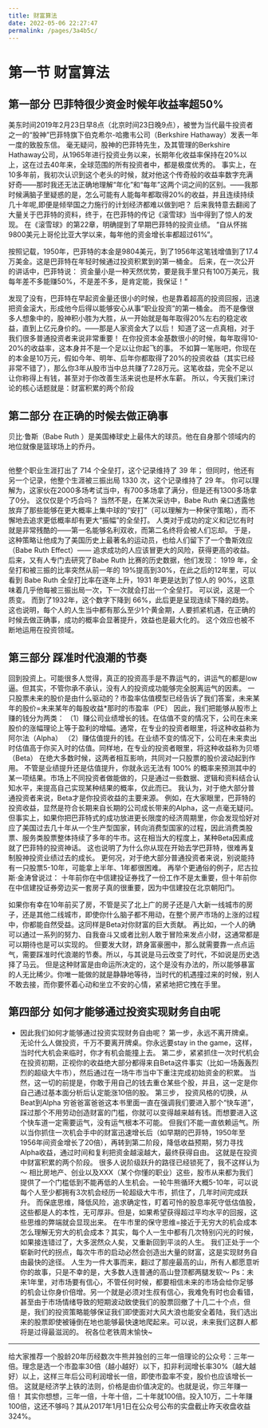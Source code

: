 ```yaml
---
title: 财富算法
date: 2022-05-06 22:27:47
permalink: /pages/3a4b5c/
---
```

# 第一节 财富算法

## 第一部分 巴菲特很少资金时候年收益率超50%
美东时间2019年2月23日早8点（北京时间23日晚9点），被誉为当代最牛投资者之一的“股神”巴菲特旗下伯克希尔-哈撒韦公司（Berkshire Hathaway）发表一年一度的致股东信。
毫无疑问，股神的巴菲特先生，及其管理的Berkshire Hathaway公司，从1965年进行投资业务以来，长期年化收益率保持在20%以上，这在过去40年来，全球范围的所有投资者中，都是极度优秀的。
事实上，在10多年前，我初次认识到这个老头的时候，就对他这个传奇般的收益率数字充满好奇——那时我还无法正确地理解“年化”和“每年”这两个词之间的区别。——我那时候满脑子里疑惑的是，怎么可能有人能每年都取得20%的收益，并且连续持续几十年呢,即便是倾举国之力施行的计划经济都难以做到吧？
后来我特意去翻阅了大量关于巴菲特的资料，终于，在巴菲特的传记《滚雪球》当中得到了惊人的发现。
在《滚雪球》的第22章，明确提到了早期巴菲特的投资业绩。
“自从怀揣9800美元上哥伦比亚大学以来，每年他的资金增长率都超过61%”。

按照记载，1950年，巴菲特的本金是9804美元，到了1956年这笔钱增值到了17.4万美金。这是巴菲特在年轻时候通过投资积累到的第一桶金。
后来，在一次公开的讲话中，巴菲特说：
资金量小是一种天然优势，要是我手里只有100万美元，我每年差不多能赚50%，不是差不多，是肯定能，我保证！“

发现了没有，巴菲特在早起资金量还很小的时候，也是靠着超高的投资回报，迅速把资金滚大，形成他今后得以能够安心从事“职业投资”的第一桶金。
而不是像很多人想象中的，股神积小胜为大胜，从一开始就是每年取得20%左右的稳定收益，直到上亿元身价的。——那是人家资金大了以后！
知道了这一点真相，对于我们很多普通投资者来说非常重要！
在你投资本金基数很小的时候，每年取得10-20%的收益率，这本身并不是一个足以让你起飞的事。
不如算一笔账吧，你现在的本金是10万元，假如今年、明年、后年你都取得了20%的投资收益（其实已经非常不错了），那么你3年从股市当中总共赚了7.28万元。这笔收益，完全不足以让你称得上有钱，甚至对于你改善生活来说也是杯水车薪。
所以，今天我们来讨论的核心话题就是：财富积累的两个阶段

## 第二部分 在正确的时候去做正确事

贝比·鲁斯（Babe Ruth ）是美国棒球史上最伟大的球员。他在自身那个领域内的地位就像是篮球场上的乔丹。

<img :src="$withBase('/images/banqiu.jpg')" >

他整个职业生涯打出了 714 个全垒打，这个记录维持了 39 年；
但同时，他还有另一个记录，他整个生涯被三振出局 1330 次，这个记录维持了 29 年。
你可以理解为，这家伙在2000多场考试当中，有700多场拿了满分，但是还有1300多场拿了0分。
这仅仅是个巧合吗？
当然不是，在某次采访中，Babe Ruth 亲口透露他放弃了那些能够在更大概率上集中球的“安打”（可以理解为一种保守策略），而不懈地去追求更低概率却有更大“振幅”的全垒打。
人类对于成功的定义和记忆有时就是非常残酷的——第一名能够名利双收，而第二名终将会被人们忘却。
于是，这种策略让他成为了美国历史上最著名的运动员，也给人们留下了一个鲁斯效应（Babe Ruth Effect）—— 追求成功的人应该冒更大的风险，获得更高的收益。
后来，又有人专门去研究了Babe Ruth 比赛的历史数据，他们发现：
1919 年，全垒打和被三振的比率突然从前一年的 19%提高到30%，在此之后的12年里，可以看到 Babe Ruth 全垒打比率在逐年上升，1931 年更是达到了惊人的 90%，这意味着几乎他每被三振出局一次，下一次就会打出一个全垒打。
可以说，这是一个质变。
而到了1932年，这个数字下降到 66%，此后更是呈现连续下降的趋势。
这也说明，每个人的人生当中都有那么至少1个黄金期，人要抓紧机遇，在正确的时候去做正确事，成功的概率会显著提升，效益也是最大化的。
这个效应也被不断地运用在投资领域。

## 第三部分 踩准时代浪潮的节奏

回到投资上。可能很多人觉得，真正的投资高手是不靠运气的，讲运气的都是low逼。但其实，不管你承不承认，没有人的投资成功能够完全脱离运气的因素。
一只股票未来的股价是由什么驱动的？市盈率估值模型已经告诉了我们答案，未来某年的股价=未来某年的每股收益*那时的市盈率（PE）
因此，我们把能够从股市上赚的钱分为两类：
（1）赚公司业绩增长的钱。在估值不变的情况下，公司在未来股价的涨幅理论上等于盈利的增幅。通常，在专业的投资者眼里，将这种收益称为阿尔法（Alpha）
（2）赚估值提升的钱。在业绩不变的情况下，公司在未来卖出时估值高于你买入时的估值。同样地，在专业的投资者眼里，将这种收益称为贝塔（Beta）
在绝大多数时候，这两者相互影响，共同对一只股票的股价波动起到作用。
不管是业绩提升还是估值提升，你就永远无法有 100% 的概率来预测其中的某一项结果。市场上不同投资者做能做的，只是通过一些数据、逻辑和资料结合认知水平，来提高自己实现某种结果的概率，仅此而已。
我认为，对于绝大部分普通投资者来说，Beta才是你投资收益的主要来源。
例如，在大家眼里，巴菲特的投资收益，显然是符合长期来自长期的公司成长带来的Alpha，这一点毫无疑问。
但事实上，如果你把巴菲特式的成功放进更长限度的经济周期里，你会发现恰好对应了美国过去几十年从一个生产型国家，转向消费型国家的过程，因此消费类股票、服务类股票整体持续了多年的牛市。这在相当大的程度上，某种Beta因素成就了巴菲特的投资神话。
这也说明了为什么你从现在开始去学巴菲特，很难再复制股神投资业绩过去的成长。
更何况，对于绝大部分普通投资者来说，别说能持有一只股票5-10年，可能拿上半年、1年都很困难。
再举个更通俗的例子，尼古拉斯·金涛曾说过：
十年前你在中信建投证券找了一份工作不是太重要，但十年前你在中信建投证券旁边买一套房子真的很重要，因为中信建投在北京朝阳门。

如果你有幸在10年前买了房，不管是买了北上广的房子还是八大新一线城市的房子，还是其他二线城市，即使你什么脑子都不用动，在整个房产市场的上涨的过程中，你都能自然受益。这同样是Beta对你财富的巨大贡献。
再比如，一个人的确可以通过一系列的努力、自我奋斗又或者比别人敢于冒险来发点小财，这通常都是可以期待也是可以实现的。
但要发大财，跻身富豪圈中，那么就需要靠一点点运气，需要踩准时代浪潮的节奏。所以，与其说是马云改变了时代，不如说是历史选择了马云。
但是这种财富是由命运所决定的，这个是没有办法的，所以能够暴富的人无比稀少。你唯一能做的就是静静地等待，当时代的机遇撞过来的时候，别人不敢去接，而你要怀着心动和坐立不安的心情，紧紧地把它拽在手里。
## 第四部分 如何才能够通过投资实现财务自由呢
- 因此我们如何才能够通过投资实现财务自由呢？
第一步，永远不离开牌桌。
无论什么人做投资，千万不要离开牌桌。你永远要stay in the game，这样，当时代大机会来临时，你才有机会能撞上去。
第二步，紧紧抓住一次时代机会
在投资初期，正视你的收益绝大部分都得来自Beta这件事实（比如一场轰轰烈烈的超级大牛市），然后通过在一场牛市当中下重注完成初始资金的积累。
当然，这一切的前提是，你敢于用自己的钱去重仓某些个股，并且，这一定是你自己通过基本面分析后认定能涨10倍的股。
第三步， 投资风格的切换，从Beat到Alpha
穷爸爸富爸爸这本书里面一直在强调我们要进入那个“快车道”，踩过那个不用劳动创造财富的门槛，你就可以变得越来越有钱。而想要进入这个快车道一定需要运气，没有运气根本不可能。
但我们不能一直依赖运气。所以当你抓住一次机会手中的财富迅速增长后（如早期的巴菲特，1950年至1956年间资金增长了20倍），再转到第二阶段，降低收益预期，努力寻找Alpha收益，通过时间和复利把资金越滚越大，最终获得自由。
这就是在投资中财富积累的两个阶段。
很多人说阶级跃升的路径已经锁死了，我不这样认为～
相比房地产、创业以及XXX（某个你懂的职业）这些，股市从来都为我们提供了一个门槛低到不能再低的人生机会。一轮牛熊循环大概5-10年，可以说每个人至少都拥有3次机会经历一轮超级大牛市，抓住了，几年时间完成跃升。
而保底思维，降低风险，追求确定性，盯着可怜的股息率死守低估值股，这些都是人的本性，无可厚非。但是，如果希望获得超过平均水平的回报，这些思维的弊端就会显现出来。
在牛市里的保守思维=接近于无穷大的机会成本
怎么理解无穷大的机会成本？其实，每个人一生中都有几次特别闪光的时候，如果接连错过了，大多泯然众人矣，又重新回到平淡的人生。
我们正处于一个崭新时代的拐点，每次牛市的启动必然会创造出大量的财富，这是实现财务自由最快的途径。
人生为一件大事而来，翻过了那座最高的山，所有人都愿意听你的故事，只是不幸的是，大多数人连普通的高山登顶都两腿发软～
Ps：未来1年里，对市场要有信心，不管任何时候，都要相信未来的市场会给你足够的机会让你身价倍增。另一个就是必须对生叔有信心，我难免有时也会看错，甚至由于市场情绪导致的短期波动致使我们的股票回撤了十几二十个点，但是，我们的投资策略能够保证我们即使面对大风大浪也能安全着陆，我们选出来的股票即使被锤倒在地也能够最快速地爬起来。可以说，未来我们这群人都将是过得最滋润的。
祝各位老铁周末愉快~
----------------------------------------------------------------------
给大家推荐一个股龄20年历经数次牛熊并独创的三年一倍理论的公众号：三年一倍。理念是选一个市盈率30倍（越小越好）以下，扣非利润增长率30%（越大越好）以上，这样三年后公司利润增长一倍，即使市盈率不变，股价也应该增长一倍。
这就是经济学上铁的法则，价格是由价值决定的。也就是说，你三年赚一倍！
其实你想想，三年一倍，十年十倍，二十年就100倍。投入10万，二十年赚100倍，这还不够吗？其从2017年1月1日在公众号公布的实盘截止昨天收盘收益324%。